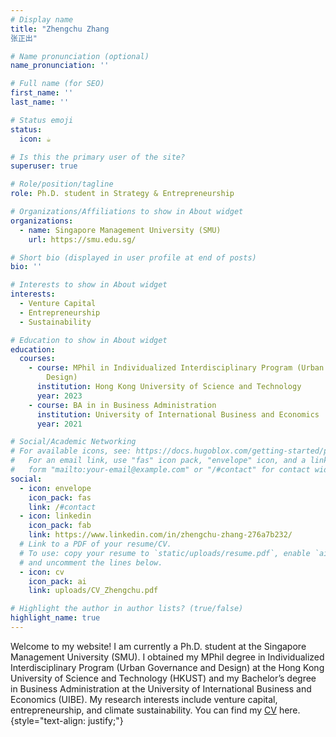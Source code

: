 ```yaml
---
# Display name
title: "Zhengchu Zhang  
张正出"

# Name pronunciation (optional)
name_pronunciation: ''

# Full name (for SEO)
first_name: ''
last_name: ''

# Status emoji
status:
  icon: ☕️

# Is this the primary user of the site?
superuser: true

# Role/position/tagline
role: Ph.D. student in Strategy & Entrepreneurship

# Organizations/Affiliations to show in About widget
organizations:
  - name: Singapore Management University (SMU)
    url: https://smu.edu.sg/

# Short bio (displayed in user profile at end of posts)
bio: ''

# Interests to show in About widget
interests:
  - Venture Capital
  - Entrepreneurship
  - Sustainability

# Education to show in About widget
education:
  courses:
    - course: MPhil in Individualized Interdisciplinary Program (Urban Governance and
        Design)
      institution: Hong Kong University of Science and Technology
      year: 2023
    - course: BA in in Business Administration
      institution: University of International Business and Economics
      year: 2021

# Social/Academic Networking
# For available icons, see: https://docs.hugoblox.com/getting-started/page-builder/#icons
#   For an email link, use "fas" icon pack, "envelope" icon, and a link in the
#   form "mailto:your-email@example.com" or "/#contact" for contact widget.
social:
  - icon: envelope
    icon_pack: fas
    link: /#contact
  - icon: linkedin
    icon_pack: fab
    link: https://www.linkedin.com/in/zhengchu-zhang-276a7b232/
  # Link to a PDF of your resume/CV.
  # To use: copy your resume to `static/uploads/resume.pdf`, enable `ai` icons in `params.yaml`,
  # and uncomment the lines below.
  - icon: cv
    icon_pack: ai
    link: uploads/CV_Zhengchu.pdf

# Highlight the author in author lists? (true/false)
highlight_name: true
---
```


Welcome to my website! I am currently a Ph.D. student at the Singapore Management University (SMU). I obtained my MPhil degree in Individualized Interdisciplinary Program (Urban Governance and Design) at the Hong Kong University of Science and Technology (HKUST) and my Bachelor’s degree in Business Administration at the University of International Business and Economics (UIBE).
My research interests include venture capital, entrepreneurship, and climate sustainability. You can find my [CV](uploads/CV_Zhengchu.pdf) here.
{style="text-align: justify;"}
